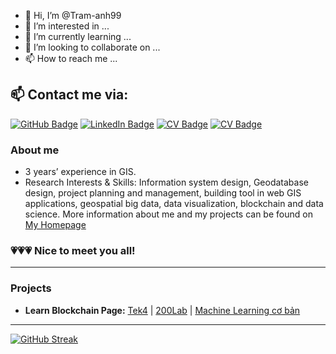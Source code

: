 - 👋 Hi, I’m @Tram-anh99
- 👀 I’m interested in ...
- 🌱 I’m currently learning ...
- 💞️ I’m looking to collaborate on ...
- 📫 How to reach me ...

<!---
Tram-anh99/Tram-anh99 is a ✨ special ✨ repository because its `README.md` (this file) appears on your GitHub profile.
You can click the Preview link to take a look at your changes.
--->
## 📫 Contact me via:

[![GitHub Badge](https://img.shields.io/github/followers/thangqd?style=social)](https://github.com/Tram-anh99)
[![LinkedIn Badge](https://img.shields.io/badge/My-LinkedIn-blue)](https://www.linkedin.com/in/tramanh879/)
[![CV Badge](https://img.shields.io/badge/My-CV-critical)](https://Tram-anh99.github.io/about/)
[![CV Badge](https://img.shields.io/badge/My-Notion-critical)](https://tramanh99.notion.site/y-l-Life-wiki-c-a-Tr-m-Anh-9e53c3acceb54e8bb41680c443743d30?pvs=4)

### About me
-	3 years’ experience in GIS.
-	Research Interests & Skills: Information system design, Geodatabase design, project planning and management, building tool in web GIS applications, geospatial big data, data visualization, blockchain and data science.
More information about me and my projects can be found on [My Homepage](https://Tram-anh99.github.io/)

### 💗💗💗 Nice to meet you all!
---

### Projects

- **Learn Blockchain Page:** [Tek4](https://tek4.vn/khoa-hoc/khoa-hoc-blockchain-co-ban/blockchain-la-gi) | [200Lab](https://200lab.io/) | [Machine Learning cơ bản](https://machinelearningcoban.com/2016/12/27/categories/)

---

[![GitHub Streak](https://github-readme-streak-stats.herokuapp.com?user=Tram-anh99.github.io&theme=dayfox&hide_border=true&locale=vi&date_format=j%2Fn%5B%2FY%5D&exclude_days=Sun%2CSat)](https://git.io/streak-stats)
